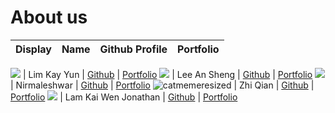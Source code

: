 # About us

Display | Name | Github Profile | Portfolio 
--------|:----:|:--------------:|:---------:

![](https://via.placeholder.com/100.png?text=Photo) | Lim Kay Yun | [Github](https://github.com/kyun99) | [Portfolio](team/kyun99.md)
![](https://via.placeholder.com/100.png?text=Photo) | Lee An Sheng | [Github](https://github.com/AnShengLee) | [Portfolio](/docs/team/leeAnSheng.md)
![](https://avatars.githubusercontent.com/u/77761339?v=4) | Nirmaleshwar | [Github](https://github.com/) | [Portfolio](docs/team/Nirmaleshwar.md)
![catmemeresized](https://user-images.githubusercontent.com/69465661/139677543-b64dd74b-90ec-419e-a4ff-c2fbdcd6bb34.png) | Zhi Qian | [Github](https://github.com/KZQ1999) | [Portfolio](team/kzq1999.md)
![](https://via.placeholder.com/100.png?text=Photo) | Lam Kai Wen Jonathan | [Github](https://github.com/jonathanlkw) | [Portfolio](/docs/team/jonathanlkw.md)
